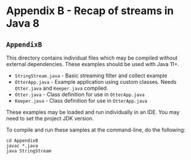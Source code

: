 # Appendix B - Recap of streams in Java 8

## `AppendixB`

This directory contains individual files which may be compiled without
external dependencies. These examples should be used with Java 11+.

* `StringStream.java` - Basic streaming filter and collect example
* `OtterApp.java` - Example application using custom classes. Needs `Otter.java` and `Keeper.java` compiled.
* `Otter.java` - Class definition for use in `OtterApp.java`
* `Keeper.java` - Class definition for use in `OtterApp.java`

These examples may be loaded and run individually in an IDE. You may need to
set the project JDK version.

To compile and run these samples at the command-line, do the following:

```
cd AppendixB
javac *.java
java StringStream
```
